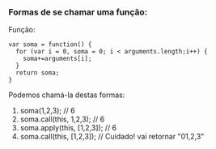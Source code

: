 ### Formas de se chamar uma função:

Função:

```
var soma = function() {
  for (var i = 0, soma = 0; i < arguments.length;i++) {
    soma+=arguments[i];
  }
  return soma;
}
```

Podemos chamá-la destas formas:

1. soma(1,2,3); // 6
2. soma.call(this, 1,2,3); // 6
3. soma.apply(this, [1,2,3]); // 6
4. soma.call(this, [1,2,3]); // Cuidado! vai retornar "01,2,3"